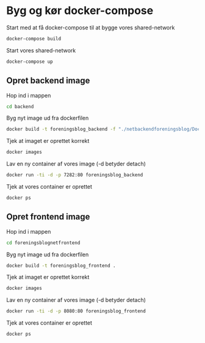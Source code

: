 # Byg og kør docker-compose
Start med at få docker-compose til at bygge vores shared-network
```bash
docker-compose build
```

Start vores shared-network
```bash
docker-compose up
```

## Opret backend image

Hop ind i mappen
```bash
cd backend
```
Byg nyt image ud fra dockerfilen
```bash
docker build -t foreningsblog_backend -f "./netbackendforeningsblog/Dockerfile" .
```
Tjek at imaget er oprettet korrekt

```bash
docker images
```

Lav en ny container af vores image (-d betyder detach)
```bash
docker run -ti -d -p 7282:80 foreningsblog_backend
```

Tjek at vores container er oprettet
```bash
docker ps
```

## Opret frontend image

Hop ind i mappen
```bash
cd foreningsblognetfrontend
```
Byg nyt image ud fra dockerfilen
```bash
docker build -t foreningsblog_frontend .
```
Tjek at imaget er oprettet korrekt

```bash
docker images
```

Lav en ny container af vores image (-d betyder detach)
```bash
docker run -ti -d -p 8080:80 foreningsblog_frontend
```

Tjek at vores container er oprettet
```bash
docker ps
```